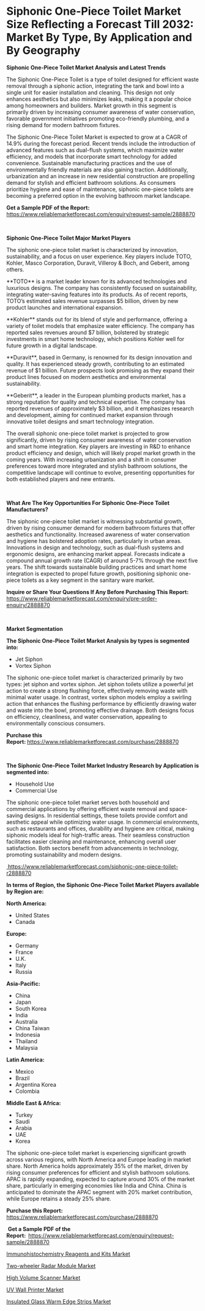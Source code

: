 <p><h1>Siphonic One-Piece Toilet Market Size Reflecting a Forecast Till 2032: Market By Type, By Application and By Geography</h1></p><p><strong>Siphonic One-Piece Toilet Market Analysis and Latest Trends</strong></p>
<p><p>The Siphonic One-Piece Toilet is a type of toilet designed for efficient waste removal through a siphonic action, integrating the tank and bowl into a single unit for easier installation and cleaning. This design not only enhances aesthetics but also minimizes leaks, making it a popular choice among homeowners and builders. Market growth in this segment is primarily driven by increasing consumer awareness of water conservation, favorable government initiatives promoting eco-friendly plumbing, and a rising demand for modern bathroom fixtures.</p><p>The Siphonic One-Piece Toilet Market is expected to grow at a CAGR of 14.9% during the forecast period. Recent trends include the introduction of advanced features such as dual-flush systems, which maximize water efficiency, and models that incorporate smart technology for added convenience. Sustainable manufacturing practices and the use of environmentally friendly materials are also gaining traction. Additionally, urbanization and an increase in new residential construction are propelling demand for stylish and efficient bathroom solutions. As consumers prioritize hygiene and ease of maintenance, siphonic one-piece toilets are becoming a preferred option in the evolving bathroom market landscape.</p></p>
<p><strong>Get a Sample PDF of the Report:&nbsp;</strong> <a href="https://www.reliablemarketforecast.com/enquiry/request-sample/2888870?utm_campaign=1134&utm_medium=2&utm_source=Github&utm_content=ia&utm_term=14032025&utm_id=siphonic-one-piece-toilet">https://www.reliablemarketforecast.com/enquiry/request-sample/2888870</a></p>
<p>&nbsp;</p>
<p><strong>Siphonic One-Piece Toilet Major Market Players</strong></p>
<p><p>The siphonic one-piece toilet market is characterized by innovation, sustainability, and a focus on user experience. Key players include TOTO, Kohler, Masco Corporation, Duravit, Villeroy & Boch, and Geberit, among others.</p><p>**TOTO** is a market leader known for its advanced technologies and luxurious designs. The company has consistently focused on sustainability, integrating water-saving features into its products. As of recent reports, TOTO’s estimated sales revenue surpasses $5 billion, driven by new product launches and international expansion.</p><p>**Kohler** stands out for its blend of style and performance, offering a variety of toilet models that emphasize water efficiency. The company has reported sales revenues around $7 billion, bolstered by strategic investments in smart home technology, which positions Kohler well for future growth in a digital landscape.</p><p>**Duravit**, based in Germany, is renowned for its design innovation and quality. It has experienced steady growth, contributing to an estimated revenue of $1 billion. Future prospects look promising as they expand their product lines focused on modern aesthetics and environmental sustainability.</p><p>**Geberit**, a leader in the European plumbing products market, has a strong reputation for quality and technical expertise. The company has reported revenues of approximately $3 billion, and it emphasizes research and development, aiming for continued market expansion through innovative toilet designs and smart technology integration.</p><p>The overall siphonic one-piece toilet market is projected to grow significantly, driven by rising consumer awareness of water conservation and smart home integration. Key players are investing in R&D to enhance product efficiency and design, which will likely propel market growth in the coming years. With increasing urbanization and a shift in consumer preferences toward more integrated and stylish bathroom solutions, the competitive landscape will continue to evolve, presenting opportunities for both established players and new entrants.</p></p>
<p>&nbsp;</p>
<p><strong>What Are The Key Opportunities For Siphonic One-Piece Toilet Manufacturers?</strong></p>
<p><p>The siphonic one-piece toilet market is witnessing substantial growth, driven by rising consumer demand for modern bathroom fixtures that offer aesthetics and functionality. Increased awareness of water conservation and hygiene has bolstered adoption rates, particularly in urban areas. Innovations in design and technology, such as dual-flush systems and ergonomic designs, are enhancing market appeal. Forecasts indicate a compound annual growth rate (CAGR) of around 5-7% through the next five years. The shift towards sustainable building practices and smart home integration is expected to propel future growth, positioning siphonic one-piece toilets as a key segment in the sanitary ware market.</p></p>
<p><strong>Inquire or Share Your Questions If Any Before Purchasing This Report:</strong> <a href="https://www.reliablemarketforecast.com/enquiry/pre-order-enquiry/2888870?utm_campaign=1134&utm_medium=2&utm_source=Github&utm_content=ia&utm_term=14032025&utm_id=siphonic-one-piece-toilet">https://www.reliablemarketforecast.com/enquiry/pre-order-enquiry/2888870</a></p>
<p>&nbsp;</p>
<p><strong>Market Segmentation</strong></p>
<p><strong>The Siphonic One-Piece Toilet Market Analysis by types is segmented into:</strong></p>
<p><ul><li>Jet Siphon</li><li>Vortex Siphon</li></ul></p>
<p><p>The siphonic one-piece toilet market is characterized primarily by two types: jet siphon and vortex siphon. Jet siphon toilets utilize a powerful jet action to create a strong flushing force, effectively removing waste with minimal water usage. In contrast, vortex siphon models employ a swirling action that enhances the flushing performance by efficiently drawing water and waste into the bowl, promoting effective drainage. Both designs focus on efficiency, cleanliness, and water conservation, appealing to environmentally conscious consumers.</p></p>
<p><strong>Purchase this Report:&nbsp;</strong><a href="https://www.reliablemarketforecast.com/purchase/2888870?utm_campaign=1134&utm_medium=2&utm_source=Github&utm_content=ia&utm_term=14032025&utm_id=siphonic-one-piece-toilet">https://www.reliablemarketforecast.com/purchase/2888870</a></p>
<p>&nbsp;</p>
<p><strong>The Siphonic One-Piece Toilet Market Industry Research by Application is segmented into:</strong></p>
<p><ul><li>Household Use</li><li>Commercial Use</li></ul></p>
<p><p>The siphonic one-piece toilet market serves both household and commercial applications by offering efficient waste removal and space-saving designs. In residential settings, these toilets provide comfort and aesthetic appeal while optimizing water usage. In commercial environments, such as restaurants and offices, durability and hygiene are critical, making siphonic models ideal for high-traffic areas. Their seamless construction facilitates easier cleaning and maintenance, enhancing overall user satisfaction. Both sectors benefit from advancements in technology, promoting sustainability and modern designs.</p></p>
<p><a href="https://www.reliablemarketforecast.com/siphonic-one-piece-toilet-r2888870?utm_campaign=1134&utm_medium=2&utm_source=Github&utm_content=ia&utm_term=14032025&utm_id=siphonic-one-piece-toilet">&nbsp;https://www.reliablemarketforecast.com/siphonic-one-piece-toilet-r2888870</a></p>
<p><strong>In terms of Region, the Siphonic One-Piece Toilet Market Players available by Region are:</strong></p>
<p>
    <p> <strong> North America: </strong>
        <ul>
            <li>United States</li>
            <li>Canada</li>
        </ul>
        </p> 
    <p> <strong> Europe: </strong>
        <ul>
            <li>Germany</li>
            <li>France</li>
            <li>U.K.</li>
            <li>Italy</li>
            <li>Russia</li>
        </ul>
        </p> 
    <p> <strong> Asia-Pacific: </strong>
        <ul>
            <li>China</li>
            <li>Japan</li>
            <li>South Korea</li>
            <li>India</li>
            <li>Australia</li>
            <li>China Taiwan</li>
            <li>Indonesia</li>
            <li>Thailand</li>
            <li>Malaysia</li>
        </ul>
        </p> 
    <p> <strong> Latin America: </strong>
        <ul>
            <li>Mexico</li>
            <li>Brazil</li>
            <li>Argentina Korea</li>
            <li>Colombia</li>
        </ul>
        </p> 
    <p> <strong> Middle East & Africa: </strong>
        <ul>
            <li>Turkey</li>
            <li>Saudi</li>
            <li>Arabia</li>
            <li>UAE</li>
            <li>Korea</li>
        </ul>
    </p>
    </p>
<p><p>The siphonic one-piece toilet market is experiencing significant growth across various regions, with North America and Europe leading in market share. North America holds approximately 35% of the market, driven by rising consumer preferences for efficient and stylish bathroom solutions. APAC is rapidly expanding, expected to capture around 30% of the market share, particularly in emerging economies like India and China. China is anticipated to dominate the APAC segment with 20% market contribution, while Europe retains a steady 25% share.</p></p>
<p><strong>Purchase this Report: </strong><a href="https://www.reliablemarketforecast.com/purchase/2888870?utm_campaign=1134&utm_medium=2&utm_source=Github&utm_content=ia&utm_term=14032025&utm_id=siphonic-one-piece-toilet">https://www.reliablemarketforecast.com/purchase/2888870</a></p>
<p>&nbsp;<strong>Get a Sample PDF of the Report:&nbsp;&nbsp;</strong><a href="https://www.reliablemarketforecast.com/enquiry/request-sample/2888870?utm_campaign=1134&utm_medium=2&utm_source=Github&utm_content=ia&utm_term=14032025&utm_id=siphonic-one-piece-toilet">https://www.reliablemarketforecast.com/enquiry/request-sample/2888870</a></p>
<p><strong></strong></p>
<p><p><a href="https://github.com/ujanoandryvw/Market-Research-Report-List-1/blob/main/lmmunohistochemistry-reagents-and-kits-market.md?utm_campaign=1134&utm_medium=2&utm_source=Github&utm_content=ia&utm_term=14032025&utm_id=siphonic-one-piece-toilet">lmmunohistochemistry Reagents and Kits Market</a></p><p><a href="https://github.com/zemonarutaep/Market-Research-Report-List-1/blob/main/two-wheeler-radar-module-market.md?utm_campaign=1134&utm_medium=2&utm_source=Github&utm_content=ia&utm_term=14032025&utm_id=siphonic-one-piece-toilet">Two-wheeler Radar Module Market</a></p><p><a href="https://github.com/kuziaaring40/Market-Research-Report-List-1/blob/main/high-volume-scanner-market.md?utm_campaign=1134&utm_medium=2&utm_source=Github&utm_content=ia&utm_term=14032025&utm_id=siphonic-one-piece-toilet">High Volume Scanner Market</a></p><p><a href="https://github.com/hoganemken50/Market-Research-Report-List-1/blob/main/uv-wall-printer-market.md?utm_campaign=1134&utm_medium=2&utm_source=Github&utm_content=ia&utm_term=14032025&utm_id=siphonic-one-piece-toilet">UV Wall Printer Market</a></p><p><a href="https://github.com/bauzolesco/Market-Research-Report-List-1/blob/main/insulated-glass-warm-edge-strips-market.md?utm_campaign=1134&utm_medium=2&utm_source=Github&utm_content=ia&utm_term=14032025&utm_id=siphonic-one-piece-toilet">Insulated Glass Warm Edge Strips Market</a></p></p>
